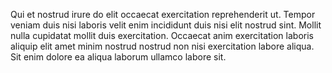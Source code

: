 

Qui et nostrud irure do elit occaecat exercitation reprehenderit ut. Tempor veniam duis nisi laboris velit enim incididunt duis nisi elit nostrud sint. Mollit nulla cupidatat mollit duis exercitation. Occaecat anim exercitation laboris aliquip elit amet minim nostrud nostrud non nisi exercitation labore aliqua. Sit enim dolore ea aliqua laborum ullamco labore sit.